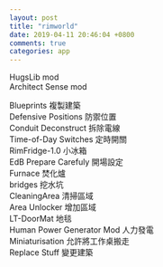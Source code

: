 ```yaml
---
layout: post
title: "rimworld"
date: 2019-04-11 20:46:04 +0800
comments: true
categories: app
---
```


HugsLib mod  
Architect Sense mod  
  
Blueprints 複製建築  
Defensive Positions 防禦位置  
Conduit Deconstruct 拆除電線  
Time-of-Day Switches 定時開關  
RimFridge-1.0 小冰箱  
EdB Prepare Carefuly 開場設定  
Furnace 焚化爐  
bridges 挖水坑  
CleaningArea 清掃區域  
Area Unlocker 增加區域  
LT-DoorMat 地毯  
Human Power Generator Mod 人力發電  
Miniaturisation 允許將工作桌搬走  
Replace Stuff 變更建築  